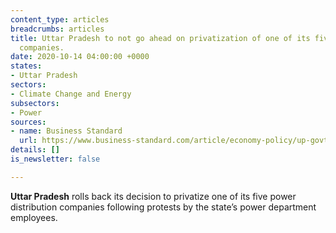 ```yaml
---
content_type: articles
breadcrumbs: articles
title: Uttar Pradesh to not go ahead on privatization of one of its five power distribution
  companies.
date: 2020-10-14 04:00:00 +0000
states:
- Uttar Pradesh
sectors:
- Climate Change and Energy
subsectors:
- Power
sources:
- name: Business Standard
  url: https://www.business-standard.com/article/economy-policy/up-govt-rolls-back-decision-to-privatise-power-distribution-companies-120100601627_1.html
details: []
is_newsletter: false

---
```

**Uttar Pradesh** rolls back its decision to privatize one of its five power distribution companies following protests by the state’s power department employees.
